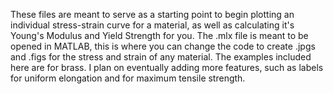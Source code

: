 These files are meant to serve as a starting point to begin plotting an individual stress-strain curve for a material, as well as calculating it's Young's Modulus and Yield Strength for you.
The .mlx file is meant to be opened in MATLAB, this is where you can change the code to create .jpgs and .figs for the stress and strain of any material. The examples included here are for brass.
I plan on eventually adding more features, such as labels for uniform elongation and for maximum tensile strength.
